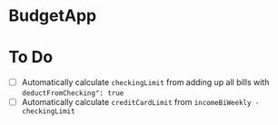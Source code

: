 # BudgetApp

# To Do

- [ ] Automatically calculate `checkingLimit` from adding up all bills with `deductFromChecking": true`
- [ ] Automatically calculate `creditCardLimit` from `incomeBiWeekly - checkingLimit`

